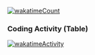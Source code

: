 [![wakatimeCount](https://wakatime.com/badge/user/ec493241-c2a0-40a9-8ff1-637bdb54b2f1.svg)](https://wakatime.com/@ec493241-c2a0-40a9-8ff1-637bdb54b2f1)

### Coding Activity (Table)

[![wakatimeActivity](https://wakatime.com/share/@waffle_frame/c214eb7e-24e8-4503-9b32-be1e34ca645d.svg)](https://wakatime.com/@ec493241-c2a0-40a9-8ff1-637bdb54b2f1)
